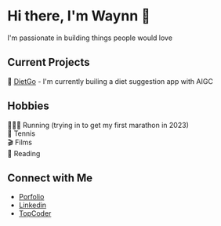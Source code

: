 # Hi there, I'm Waynn 👋
I'm passionate in building things people would love

## Current Projects
🥗 [DietGo](#) - I'm currently builing a diet suggestion app with AIGC


## Hobbies
🏃🏽‍♂️ Running (trying in to get my first marathon in 2023)\
🎾 Tennis\
🎬 Films\
📖 Reading

## Connect with Me
- [Porfolio](https://www.wpzeng.com)
- [Linkedin](https://www.linkedin.com/in/wpzeng)
- [TopCoder](https://www.topcoder.com/members/waynn)
